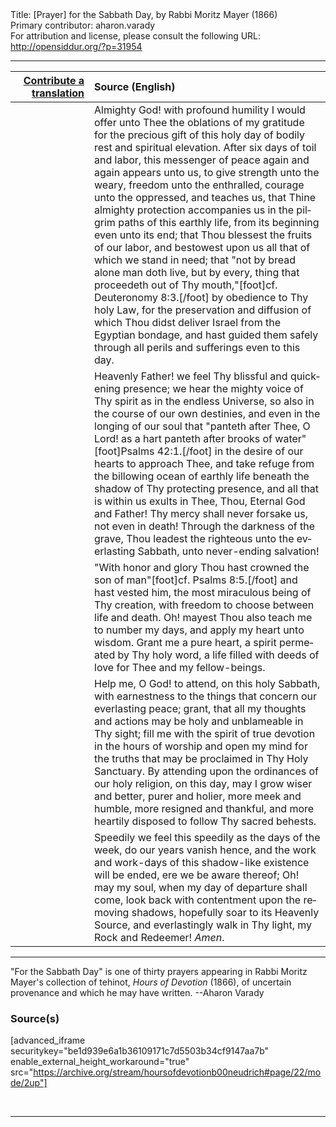 <html>
<head></head>
<body>
Title: [Prayer] for the Sabbath Day, by Rabbi Moritz Mayer (1866)<br />
Primary contributor: aharon.varady<br />
For attribution and license, please consult the following URL: <a href="http://opensiddur.org/?p=31954">http://opensiddur.org/?p=31954</a>
<p />
<hr />

<table style="margin-left: auto;margin-right: auto;" class="draggable">
<thead><tr><th id="x" style="text-align: right;"><a href="/contributing/upload/">Contribute a translation</a></th><th style="text-align: left;">Source (English)</th></tr></thead>
<tbody>
<tr><td style="vertical-align:top;" width="25%">
<div class="liturgy" lang="he">

</span></div></td>
 
<td style="vertical-align:top;">
<div class="english" lang="en">
Almighty God! with profound humility I would offer unto Thee the oblations of my gratitude for the precious gift of this holy day of bodily rest and spiritual elevation. After six days of toil and labor, this messenger of peace again and again appears unto us, to give strength unto the weary, freedom unto the enthralled, courage unto the oppressed, and teaches us, that Thine almighty protection accompanies us in the pilgrim paths of this earthly life, from its beginning even unto its end; that Thou blessest the fruits of our labor, and bestowest upon us all that of which we stand in need; that "not by bread alone man doth live, but by every, thing that proceedeth out of Thy mouth,"[foot]cf. Deuteronomy 8:3.[/foot] by obedience to Thy holy Law, for the preservation and diffusion of which Thou didst deliver Israel from the Egyptian bondage, and hast guided them safely through all perils and sufferings even to this day. 
</div></td></tr>


<tr><td style="vertical-align:top;">
<div class="liturgy" lang="he">

</span></div></td>
 
<td style="vertical-align:top;">
<div class="english" lang="en">
Heavenly Father! we feel Thy blissful and quickening presence; we hear the mighty voice of Thy spirit as in the endless Universe, so also in the course of our own destinies, and even in the longing of our soul that "panteth after Thee, O Lord! as a hart panteth after brooks of water"[foot]Psalms 42:1.[/foot] in the desire of our hearts to approach Thee, and take refuge from the billowing ocean of earthly life beneath the shadow of Thy protecting presence, and all that is within us exults in Thee, Thou, Eternal God and Father! Thy mercy shall never forsake us, not even in death! Through the darkness of the grave, Thou leadest the righteous unto the everlasting Sabbath, unto never-ending salvation! 
</div></td></tr>


<tr><td style="vertical-align:top;">
<div class="liturgy" lang="he">

</span></div></td>
 
<td style="vertical-align:top;">
<div class="english" lang="en">
"With honor and glory Thou hast crowned the son of man"[foot]cf. Psalms 8:5.[/foot] and hast vested him, the most miraculous being of Thy creation, with freedom to choose between life and death. Oh! mayest Thou also teach me to number my days, and apply my heart unto wisdom. Grant me a pure heart, a spirit permeated by Thy holy word, a life filled with deeds of love for Thee and my fellow-beings. 
</div></td></tr>


<tr><td style="vertical-align:top;">
<div class="liturgy" lang="he">

</span></div></td>
 
<td style="vertical-align:top;">
<div class="english" lang="en">
Help me, O God! to attend, on this holy Sabbath, with earnestness to the things that concern our everlasting peace; grant, that all my thoughts and actions may be holy and unblameable in Thy sight; fill me with the spirit of true devotion in the hours of worship and open my mind for the truths that may be proclaimed in Thy Holy Sanctuary. By attending upon the ordinances of our holy religion, on this day, may I grow wiser and better, purer and holier, more meek and humble, more resigned and thankful, and more heartily disposed to follow Thy sacred behests. 
</div></td></tr>


<tr><td style="vertical-align:top;">
<div class="liturgy" lang="he">

</span></div></td>
 
<td style="vertical-align:top;">
<div class="english" lang="en">
Speedily we feel this speedily as the days of the week, do our years vanish hence, and the work and work-days of this shadow-like existence will be ended, ere we be aware thereof; Oh! may my soul, when my day of departure shall come, look back with contentment upon the removing shadows, hopefully soar to its Heavenly Source, and everlastingly walk in Thy light, my Rock and Redeemer! <em>Amen</em>.
</div></td></tr>
</tbody></table>

<hr />

"For the Sabbath Day" is one of thirty prayers appearing in Rabbi Moritz Mayer's collection of tehinot, <em>Hours of Devotion</em> (1866), of uncertain provenance and which he may have written. --Aharon Varady

<h3>Source(s)</h3>

[advanced_iframe securitykey="be1d939e6a1b36109171c7d5503b34cf9147aa7b" enable_external_height_workaround="true" src="https://archive.org/stream/hoursofdevotionb00neudrich#page/22/mode/2up"]

&nbsp;

<hr />

&nbsp;
</body>
</html>
